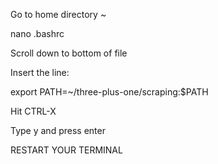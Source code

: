Go to home directory ~

nano .bashrc

Scroll down to bottom of file

Insert the line:

export PATH=~/three-plus-one/scraping:$PATH

Hit CTRL-X

Type y and press enter

RESTART YOUR TERMINAL

